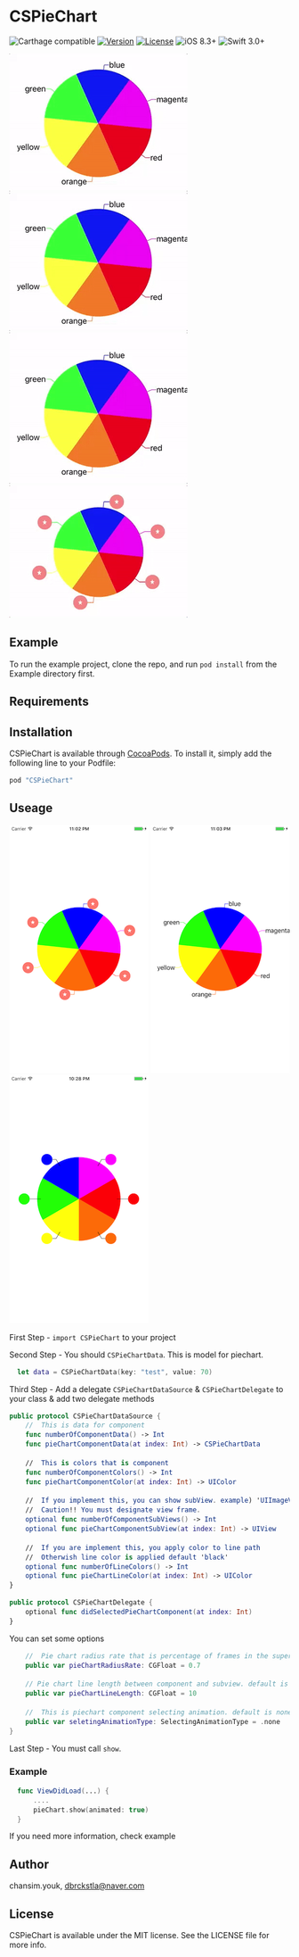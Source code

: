 # CSPieChart

![Carthage compatible](https://img.shields.io/badge/Carthage-Compatible-brightgreen.svg?style=flat)
[![Version](https://img.shields.io/cocoapods/v/CSPieChart.svg?style=flat)](http://cocoapods.org/pods/CSPieChart)
[![License](https://img.shields.io/cocoapods/l/CSPieChart.svg?style=flat)](http://cocoapods.org/pods/CSPieChart)
![iOS 8.3+](https://img.shields.io/badge/iOS-8.3%2B-blue.svg)
![Swift 3.0+](https://img.shields.io/badge/Swift-3.0%2B-orange.svg)

![](Example/ReadMeResource/gif1.gif)
![](Example/ReadMeResource/gif2.gif)
![](Example/ReadMeResource/gif3.gif)
![](Example/ReadMeResource/gif4.gif)

## Example

To run the example project, clone the repo, and run `pod install` from the Example directory first.

## Requirements

## Installation

CSPieChart is available through [CocoaPods](http://cocoapods.org). To install
it, simply add the following line to your Podfile:

```ruby
pod "CSPieChart"
```

## Useage

![](Example/ReadMeResource/view1.png)
![](Example/ReadMeResource/view2.png)
![](Example/ReadMeResource/view3.png)

First Step  - `import CSPieChart` to your project

Second Step - You should `CSPieChartData`. This is model for piechart.
```Swift
  let data = CSPieChartData(key: "test", value: 70)
```

Third Step - Add a delegate `CSPieChartDataSource` & `CSPieChartDelegate` to your class & add two delegate methods 
```Swift
public protocol CSPieChartDataSource {
    //  This is data for component
    func numberOfComponentData() -> Int
    func pieChartComponentData(at index: Int) -> CSPieChartData
    
    //  This is colors that is component
    func numberOfComponentColors() -> Int
    func pieChartComponentColor(at index: Int) -> UIColor
    
    //  If you implement this, you can show subView. example) 'UIImageView' or 'UILable'
    //  Caution!! You must designate view frame.
    optional func numberOfComponentSubViews() -> Int
    optional func pieChartComponentSubView(at index: Int) -> UIView
    
    //  If you are implement this, you apply color to line path
    //  Otherwish line color is applied default 'black'
    optional func numberOfLineColors() -> Int
    optional func pieChartLineColor(at index: Int) -> UIColor
}
```
```Swift
public protocol CSPieChartDelegate {
    optional func didSelectedPieChartComponent(at index: Int)
}
```

You can set some options

```Swift
    //  Pie chart radius rate that is percentage of frames in the superview. default is 0.7
    public var pieChartRadiusRate: CGFloat = 0.7
    
    // Pie chart line length between component and subview. default is 10
    public var pieChartLineLength: CGFloat = 10
    
    //  This is piechart component selecting animation. default is none
    public var seletingAnimationType: SelectingAnimationType = .none
}
```

Last Step - You must call `show`.
### Example
```Swift
  func ViewDidLoad(...) {
      ....
      pieChart.show(animated: true)
  }
```


If you need more information, check example

## Author

chansim.youk, dbrckstla@naver.com

## License

CSPieChart is available under the MIT license. See the LICENSE file for more info.
